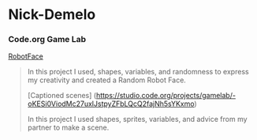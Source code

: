# Nick-Demelo
### Code.org Game Lab
[RobotFace](https://NicholasDemelo.github.io/RobotFace/)
> In this project I used, shapes, variables, and randomness to express my creativity and created a Random Robot Face.
>
> [Captioned scenes] (https://studio.code.org/projects/gamelab/-oKESi0ViodMc27uxlJstpyZFbLQcQ2fajNh5sYKxmo)
>
> In this project I used shapes, sprites, variables, and advice from my partner to make a scene.
